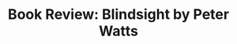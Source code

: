 ---
layout: book
categories: [review]
title: 'Book Review: Blindsight by Peter Watts'
book_title: "Blindsight"
book_author: Peter Watts
book_published: 2006
rating: 3
image: /images/blindsight.jpg
book_url: https://www.goodreads.com/book/show/48484.Blindsight
---